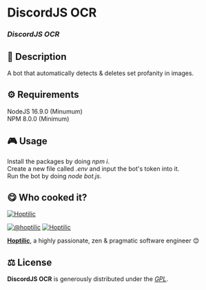 
# DiscordJS OCR

### *DiscordJS OCR*

## 📄 Description
A bot that automatically detects & deletes set profanity in images.


## ⚙️ Requirements
NodeJS 16.9.0 (Minumum)<br/>
NPM 8.0.0 (Minimum)


## 🎮 Usage
Install the packages by doing *npm i*.<br/>
Create a new file called *.env* and input the bot's token into it.<br/>
Run the bot by doing *node bot.js*.



## 😋 Who cooked it?

[![Hoptilic](https://s.gravatar.com/avatar/81733675922de184aeabb5cf104c8bbf?s=200)](https://vladysnetwork.ga "Hoptilic personal website")


[![@hoptilic][twitter-image]](https://twitter.com/hoptilic) [![Hoptilic][github-image]](https://github.com/Hoptilic)

**[Hoptilic](https://vladysnetwork.ga)**, a highly passionate, zen &amp; pragmatic software engineer 😊


## ⚖️ License

**DiscordJS OCR** is generously distributed under the *[GPL](https://www.gnu.org/licenses/gpl.html)*.


<!-- GitHub's Markdown reference links -->
[twitter-image]: https://img.shields.io/badge/Twitter-1DA1F2?style=for-the-badge&logo=twitter&logoColor=white
[github-image]: https://img.shields.io/badge/GitHub-100000?style=for-the-badge&logo=github&logoColor=white